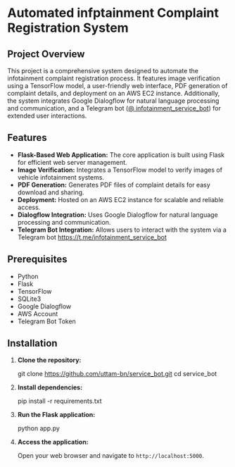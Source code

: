 # Automated infptainment Complaint Registration System

## Project Overview

This project is a comprehensive system designed to automate the infotainment complaint registration process. It features image verification using a TensorFlow model, a user-friendly web interface, PDF generation of complaint details, and deployment on an AWS EC2 instance. Additionally, the system integrates Google Dialogflow for natural language processing and communication, and a Telegram bot ([@ infotainment_service_bot](https://t.me/infotainment_service_bot)) for extended user interactions.

## Features

- **Flask-Based Web Application:** The core application is built using Flask for efficient web server management.
- **Image Verification:** Integrates a TensorFlow model to verify images of vehicle infotainment systems.
- **PDF Generation:** Generates PDF files of complaint details for easy download and sharing.
- **Deployment:** Hosted on an AWS EC2 instance for scalable and reliable access.
- **Dialogflow Integration:** Uses Google Dialogflow for natural language processing and communication.
- **Telegram Bot Integration:** Allows users to interact with the system via a Telegram bot https://t.me/infotainment_service_bot

## Prerequisites

- Python 
- Flask
- TensorFlow
- SQLite3
- Google Dialogflow
- AWS Account
- Telegram Bot Token

## Installation

1. **Clone the repository:**

 
    git clone https://github.com/uttam-bn/service_bot.git
    cd service_bot
   
2. **Install dependencies:**

    pip install -r requirements.txt


3. **Run the Flask application:**

    python app.py
    

4. **Access the application:**

    Open your web browser and navigate to `http://localhost:5000`.



